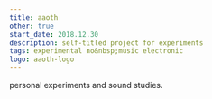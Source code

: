 ```yaml
---
title: aaoth
other: true
start_date: 2018.12.30
description: self-titled project for experiments
tags: experimental no&nbsp;music electronic
logo: aaoth-logo
---
```


personal experiments and sound studies.
